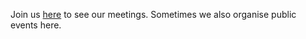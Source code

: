 Join us [here](https://meet.jit.si/codefromanywhere) to see our meetings. Sometimes we also organise public events here.

